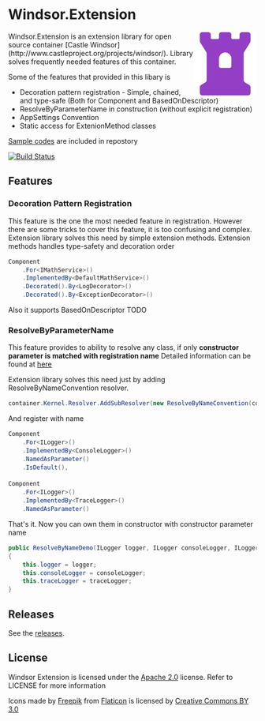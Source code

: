 # Windsor.Extension
<img align="right" src="Resource/Images/Logo.Purple.128.png">
Windsor.Extension is an extension library for open source container [Castle Windsor](http://www.castleproject.org/projects/windsor/). Library solves frequently needed features of this container.

Some of the features that provided in this libary is
  - Decoration pattern registration - Simple, chained, and type-safe  (Both for Component and BasedOnDescriptor)
  - ResolveByParameterName in construction (without explicit registration)
  - AppSettings Convention
  - Static access  for ExtenionMethod classes

[Sample codes](https://github.com/onureker/Windsor.Extension/tree/master/Source/Demos/Windsor.Extension.Demo) are included in repostory

[![Build Status](https://ci.appveyor.com/api/projects/status/github/onureker/Windsor.Extension?branch=master&svg=true)](https://ci.appveyor.com/project/OnurEker/windsor-extension)

## Features
### Decoration Pattern Registration
This feature is the one the most needed feature in registration. However there are some tricks to cover this feature, it is too confusing and complex.
Extension library solves this need by simple extension methods. Extension methods handles type-safety and decoration order 
```csharp
Component
    .For<IMathService>()
    .ImplementedBy<DefaultMathService>()
    .Decorated().By<LogDecorator>()
    .Decorated().By<ExceptionDecorator>()
```
Also it supports BasedOnDescriptor
TODO

### ResolveByParameterName
This feature provides to ability to resolve any class, if only **constructor parameter is matched with registration name**
Detailed information can be found at [here](https://github.com/onureker/Windsor.Extension/wiki/Resolve-By-Parameter-Name)

Extension library solves this need just by adding ResolveByNameConvention resolver.
```csharp
container.Kernel.Resolver.AddSubResolver(new ResolveByNameConvention(container));
```
And register with name
```csharp
Component
    .For<ILogger>()
    .ImplementedBy<ConsoleLogger>()
    .NamedAsParameter()
    .IsDefault(),

Component
    .For<ILogger>()
    .ImplementedBy<TraceLogger>()
    .NamedAsParameter()
```
That's it. Now you can own them in constructor with constructor parameter name
```csharp
public ResolveByNameDemo(ILogger logger, ILogger consoleLogger, ILogger traceLogger)
{
    this.logger = logger;
    this.consoleLogger = consoleLogger;
    this.traceLogger = traceLogger;
}
```

## Releases
See the [releases](https://github.com/onureker/Windsor.Extension/releases).

## License
Windsor Extension is licensed under the [Apache 2.0](http://opensource.org/licenses/Apache-2.0) license. Refer to LICENSE for more information

Icons made by [Freepik](http://www.freepik.com") from [Flaticon](http://www.flaticon.com) is licensed by [Creative Commons BY 3.0](http://creativecommons.org/licenses/by/3.0/)
